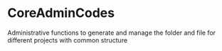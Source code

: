 # CoreAdminCodes
Administrative functions to generate and manage the folder and file for different projects with common structure
